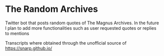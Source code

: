 # The Random Archives

Twitter bot that posts random quotes of The Magnus Archives. In the future I plan to add more functionalities such as user requested quotes or replies to mentions

Transcripts where obtained through the unofficial source of https://snarp.github.io/
